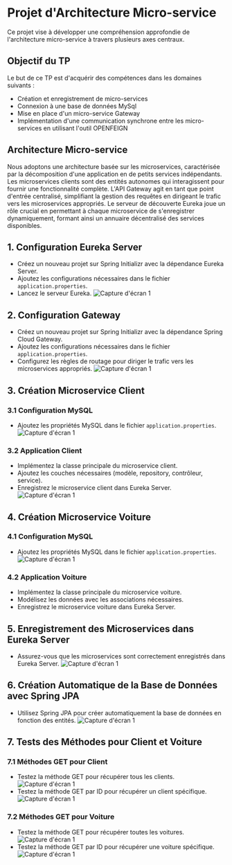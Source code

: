 # Projet d'Architecture Micro-service

Ce projet vise à développer une compréhension approfondie de l'architecture micro-service à travers plusieurs axes centraux.

## Objectif du TP

Le but de ce TP est d'acquérir des compétences dans les domaines suivants :
- Création et enregistrement de micro-services
- Connexion à une base de données MySql
- Mise en place d'un micro-service Gateway
- Implémentation d'une communication synchrone entre les micro-services en utilisant l'outil OPENFEIGN

## Architecture Micro-service

Nous adoptons une architecture basée sur les microservices, caractérisée par la décomposition d'une application en de petits services indépendants. Les microservices clients sont des entités autonomes qui interagissent pour fournir une fonctionnalité complète. L'API Gateway agit en tant que point d'entrée centralisé, simplifiant la gestion des requêtes en dirigeant le trafic vers les microservices appropriés. Le serveur de découverte Eureka joue un rôle crucial en permettant à chaque microservice de s'enregistrer dynamiquement, formant ainsi un annuaire décentralisé des services disponibles.


## 1. Configuration Eureka Server

- Créez un nouveau projet sur Spring Initializr avec la dépendance Eureka Server.
- Ajoutez les configurations nécessaires dans le fichier `application.properties`.
- Lancez le serveur Eureka.
![Capture d'écran 1](images/EurekaServer.png)

## 2. Configuration Gateway

- Créez un nouveau projet sur Spring Initializr avec la dépendance Spring Cloud Gateway.
- Ajoutez les configurations nécessaires dans le fichier `application.properties`.
- Configurez les règles de routage pour diriger le trafic vers les microservices appropriés.
![Capture d'écran 1](images/EurekaServer.png)

## 3. Création Microservice Client

### 3.1 Configuration MySQL

- Ajoutez les propriétés MySQL dans le fichier `application.properties`.
![Capture d'écran 1](images/EurekaServer.png)

### 3.2 Application Client

- Implémentez la classe principale du microservice client.
- Ajoutez les couches nécessaires (modèle, repository, contrôleur, service).
- Enregistrez le microservice client dans Eureka Server.
![Capture d'écran 1](images/EurekaServer.png)

## 4. Création Microservice Voiture

### 4.1 Configuration MySQL

- Ajoutez les propriétés MySQL dans le fichier `application.properties`.
![Capture d'écran 1](images/EurekaServer.png)


### 4.2 Application Voiture

- Implémentez la classe principale du microservice voiture.
- Modélisez les données avec les associations nécessaires.
- Enregistrez le microservice voiture dans Eureka Server.

## 5. Enregistrement des Microservices dans Eureka Server

- Assurez-vous que les microservices sont correctement enregistrés dans Eureka Server.
![Capture d'écran 1](images/EurekaServer.png)

## 6. Création Automatique de la Base de Données avec Spring JPA

- Utilisez Spring JPA pour créer automatiquement la base de données en fonction des entités.
![Capture d'écran 1](images/EurekaServer.png)

## 7. Tests des Méthodes pour Client et Voiture

### 7.1 Méthodes GET pour Client

- Testez la méthode GET pour récupérer tous les clients.
  ![Capture d'écran 1](images/EurekaServer.png)
- Testez la méthode GET par ID pour récupérer un client spécifique.
  ![Capture d'écran 1](images/EurekaServer.png)


### 7.2 Méthodes GET pour Voiture

- Testez la méthode GET pour récupérer toutes les voitures.
 ![Capture d'écran 1](images/EurekaServer.png)
- Testez la méthode GET par ID pour récupérer une voiture spécifique.
  ![Capture d'écran 1](images/EurekaServer.png)



